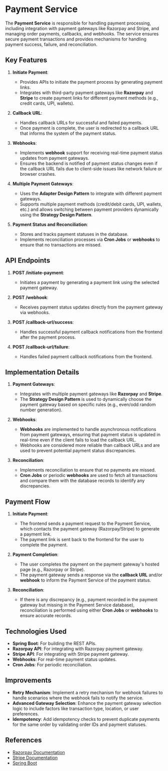 # Payment Service

The **Payment Service** is responsible for handling payment processing, including integration with payment gateways like Razorpay and Stripe, and managing order payments, callbacks, and webhooks. The service ensures secure payment transactions and provides mechanisms for handling payment success, failure, and reconciliation.

## Key Features

1. **Initiate Payment**:

   - Provides APIs to initiate the payment process by generating payment links.
   - Integrates with third-party payment gateways like **Razorpay** and **Stripe** to create payment links for different payment methods (e.g., credit cards, UPI, wallets).

2. **Callback URL**:

   - Handles callback URLs for successful and failed payments.
   - Once payment is complete, the user is redirected to a callback URL that informs the system of the payment status.

3. **Webhooks**:

   - Implements **webhook** support for receiving real-time payment status updates from payment gateways.
   - Ensures the backend is notified of payment status changes even if the callback URL fails due to client-side issues like network failure or browser crashes.

4. **Multiple Payment Gateways**:

   - Uses the **Adapter Design Pattern** to integrate with different payment gateways.
   - Supports multiple payment methods (credit/debit cards, UPI, wallets, etc.) and allows switching between payment providers dynamically using the **Strategy Design Pattern**.

5. **Payment Status and Reconciliation**:
   - Stores and tracks payment statuses in the database.
   - Implements reconciliation processes via **Cron Jobs** or **webhooks** to ensure that no transactions are missed.

## API Endpoints

1. **POST /initiate-payment**:

   - Initiates a payment by generating a payment link using the selected payment gateway.

2. **POST /webhook**:

   - Receives payment status updates directly from the payment gateway via webhooks.

3. **POST /callback-url/success**:

   - Handles successful payment callback notifications from the frontend after the payment process.

4. **POST /callback-url/failure**:
   - Handles failed payment callback notifications from the frontend.

## Implementation Details

1. **Payment Gateways**:
   - Integrates with multiple payment gateways like **Razorpay** and **Stripe**.
   - The **Strategy Design Pattern** is used to dynamically choose the payment gateway based on specific rules (e.g., even/odd random number generation).
2. **Webhooks**:

   - **Webhooks** are implemented to handle asynchronous notifications from payment gateways, ensuring that payment status is updated in real-time even if the client fails to load the callback URL.
   - Webhooks are considered more reliable than callback URLs and are used to prevent potential payment status discrepancies.

3. **Reconciliation**:
   - Implements reconciliation to ensure that no payments are missed.
   - **Cron Jobs** or periodic **webhooks** are used to fetch all transactions and compare them with the database records to identify any discrepancies.

## Payment Flow

1. **Initiate Payment**:

   - The frontend sends a payment request to the Payment Service, which contacts the payment gateway (Razorpay/Stripe) to generate a payment link.
   - The payment link is sent back to the frontend for the user to complete the payment.

2. **Payment Completion**:

   - The user completes the payment on the payment gateway's hosted page (e.g., Razorpay or Stripe).
   - The payment gateway sends a response via the **callback URL** and/or **webhook** to inform the Payment Service of the payment status.

3. **Reconciliation**:
   - If there is any discrepancy (e.g., payment recorded in the payment gateway but missing in the Payment Service database), reconciliation is performed using either **Cron Jobs** or **webhooks** to ensure accurate records.

## Technologies Used

- **Spring Boot**: For building the REST APIs.
- **Razorpay API**: For integrating with Razorpay payment gateway.
- **Stripe API**: For integrating with Stripe payment gateway.
- **Webhooks**: For real-time payment status updates.
- **Cron Jobs**: For periodic reconciliation.

## Improvements

- **Retry Mechanism**: Implement a retry mechanism for webhook failures to handle scenarios where the webhook fails to notify the service.
- **Advanced Gateway Selection**: Enhance the payment gateway selection logic to include factors like transaction type, location, or user preferences.
- **Idempotency**: Add idempotency checks to prevent duplicate payments for the same order by validating order IDs and payment statuses.

## References

- [Razorpay Documentation](https://razorpay.com/docs/)
- [Stripe Documentation](https://stripe.com/docs)
- [Spring Boot](https://spring.io/guides/gs/rest-service/)
